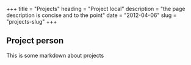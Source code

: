 +++
title = "Projects"
heading = "Project local"
description = "the page description is concise and to the point"
date = "2012-04-06"
slug = "projects-slug"
+++

## Project person

This is some markdown about projects
